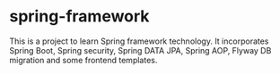 # spring-framework
This is a project to learn Spring framework technology.
It incorporates Spring Boot, Spring security, Spring DATA JPA, Spring AOP, Flyway DB migration and some frontend templates.
